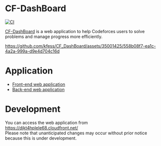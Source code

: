 # CF-DashBoard

[![CI](https://github.com/kfess/CF_DashBoard/actions/workflows/ci.yaml/badge.svg)](https://github.com/kfess/CF_DashBoard/actions/workflows/ci.yaml)

[CF-DashBoard](https://github.com/kfess/CF_DashBoard) is a web application to help Codeforces users to solve problems and manage progress more efficiently.

https://github.com/kfess/CF_DashBoard/assets/35001425/558b08f7-ea1c-4a2a-999a-d9e4d704c16d

# Application

- [Front-end web application](https://github.com/kfess/Codeforces_Problems_frontend)
- [Back-end web application](https://github.com/kfess/Codeforces_Problems_backend)

# Development

You can access the web application from https://djkt4hplele68.cloudfront.net/  
Please note that unanticipated changes may occur without prior notice because this is under development.
